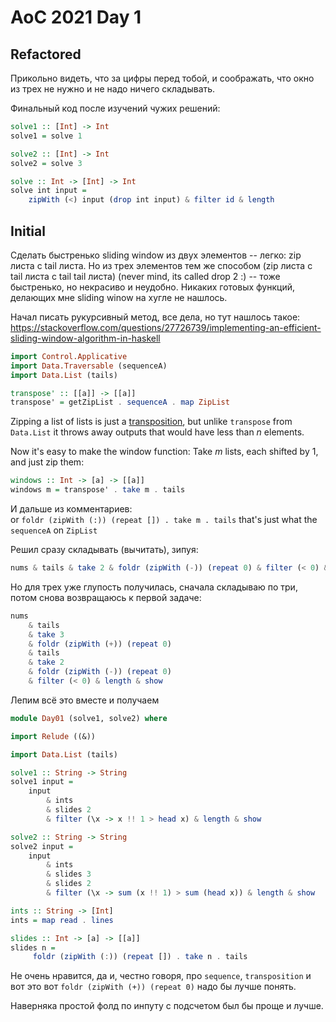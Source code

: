 # AoC 2021 Day 1

## Refactored

Прикольно видеть, что за цифры перед тобой, и соображать, что окно из трех не нужно и не надо ничего складывать.

Финальный код после изучений чужих решений:
```haskell
solve1 :: [Int] -> Int
solve1 = solve 1

solve2 :: [Int] -> Int
solve2 = solve 3

solve :: Int -> [Int] -> Int
solve int input =
    zipWith (<) input (drop int input) & filter id & length
```

## Initial 


Сделать быстренько sliding window из двух элементов -- легко: zip листа с tail листа. Но из трех элементов тем же способом (zip листа с tail листа с tail tail листа) (never mind, its called drop 2 :) -- тоже быстренько, но некрасиво и неудобно. Никаких готовых функций, делающих мне sliding winow на хугле не нашлось.

Начал писать рукурсивный метод, все дела, но тут нашлось такое: https://stackoverflow.com/questions/27726739/implementing-an-efficient-sliding-window-algorithm-in-haskell

```haskell
import Control.Applicative
import Data.Traversable (sequenceA)
import Data.List (tails)

transpose' :: [[a]] -> [[a]]
transpose' = getZipList . sequenceA . map ZipList
```

Zipping a list of lists is just a [transposition](https://en.wikipedia.org/wiki/Transpose), but unlike `transpose` from `Data.List` it throws away outputs that would have less than _n_ elements.

Now it's easy to make the window function: Take _m_ lists, each shifted by 1, and just zip them:

```haskell
windows :: Int -> [a] -> [[a]]
windows m = transpose' . take m . tails
```

И дальше из комментариев:  
or `foldr (zipWith (:)) (repeat []) . take m . tails` that's just what the `sequenceA` on `ZipList`


Решил сразу складывать (вычитать), зипуя:
```haskell
nums & tails & take 2 & foldr (zipWith (-)) (repeat 0) & filter (< 0) & length
```

Но для трех уже глупость получилась, сначала складываю по три, потом снова возвращаюсь к первой задаче:
```haskell
nums  
    & tails  
    & take 3
    & foldr (zipWith (+)) (repeat 0)  
    & tails  
    & take 2  
    & foldr (zipWith (-)) (repeat 0)  
    & filter (< 0) & length & show
```

Лепим всё это вместе и получаем

```haskell
module Day01 (solve1, solve2) where

import Relude ((&))

import Data.List (tails)

solve1 :: String -> String
solve1 input =
    input
        & ints
        & slides 2
        & filter (\x -> x !! 1 > head x) & length & show

solve2 :: String -> String
solve2 input =
    input
        & ints
        & slides 3
        & slides 2
        & filter (\x -> sum (x !! 1) > sum (head x)) & length & show

ints :: String -> [Int]
ints = map read . lines

slides :: Int -> [a] -> [[a]]
slides n =
     foldr (zipWith (:)) (repeat []) . take n . tails
```

Не очень нравится, да и, честно говоря, про `sequence`, `transposition` и вот это вот `foldr (zipWith (+)) (repeat 0)` надо бы лучше понять.

Наверняка простой фолд по инпуту с подсчетом был бы проще и лучше.

